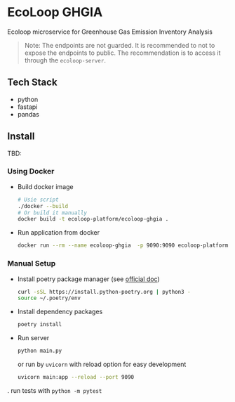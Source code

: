# EcoLoop GHGIA

Ecoloop microservice for Greenhouse Gas Emission Inventory Analysis

> Note: The endpoints are not guarded. It is recommended to not to expose the endpoints to public. The recommendation is to access it through the `ecoloop-server`.

## Tech Stack

- python
- fastapi
- pandas

## Install

TBD:

### Using Docker

* Build docker image

    ```bash
    # Usie script
    ./docker --build
    # Or build it manually
    docker build -t ecoloop-platform/ecoloop-ghgia .
    ```

* Run application from docker

    ```bash
    docker run --rm --name ecoloop-ghgia  -p 9090:9090 ecoloop-platform/ecoloop-ghgia-arm:latest
    ```

### Manual Setup

* Install poetry package manager (see [official doc](https://python-poetry.org/docs/))

    ```bash
    curl -sSL https://install.python-poetry.org | python3 -
    source ~/.poetry/env
    ```

* Install dependency packages

    ```bash
    poetry install
    ```

* Run server

    ```bash
    python main.py
    ```

    or run by `uvicorn` with reload option for easy development

    ```bash
    uvicorn main:app --reload --port 9090
    ```



. run tests with ```python -m pytest```